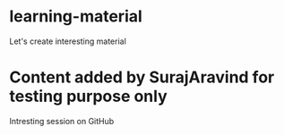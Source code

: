 # learning-material
Let's create interesting material 

# Content added by SurajAravind for testing purpose only
Intresting session on GitHub
